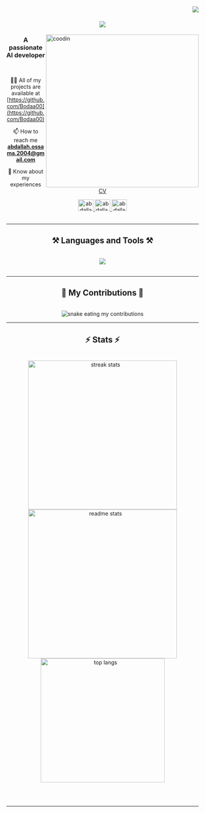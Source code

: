 <div align="center">
  <img align="right" src="https://visitor-badge.laobi.icu/badge?page_id=bodaa00.bodaa00" />
</div>  
  <h1 align="center">
    <img src="https://readme-typing-svg.herokuapp.com/?font=Righteous&size=35&center=true&vCenter=true&width=500&height=70&duration=4000&lines=Hi+There!+👋;+I'm+Abdallah+Osama!;"/>
  </h1>
<img align="right" alt="coodin" width="400" src="https://user-images.githubusercontent.com/55389276/140866485-8fb1c876-9a8f-4d6a-98dc-08c4981eaf70.gif">
  <h3 align="center">A passionate AI developer</h3>

  <br/>

  <div align="center">
 
   👨‍💻 All of my projects are available at [https://github.com/Bodaa00](https://github.com/Bodaa00)
 
   📫 How to reach me **abdallah.ossama.2004@gmail.com**

   📄 Know about my experiences [CV](https://flowcv.com/resume/2a4a2lwofl)
  </div>
 
  <div align="center"> 
    <a href="https://linkedin.com/in/abdallah-ossama" target="_blank">
      <img src="https://raw.githubusercontent.com/rahuldkjain/github-profile-readme-generator/master/src/images/icons/Social/linked-in-alt.svg" alt="abdallah-ossama" height="30" width="40" />
    </a>
    <a href="https://fb.com/abdalla.osama.129" target="_blank">
      <img src="https://raw.githubusercontent.com/rahuldkjain/github-profile-readme-generator/master/src/images/icons/Social/facebook.svg" alt="abdalla.osama.129" height="30" width="40" />
    </a>
    <a href="https://instagram.com/abdallah_ossama_20" target="_blank">
      <img src="https://raw.githubusercontent.com/rahuldkjain/github-profile-readme-generator/master/src/images/icons/Social/instagram.svg" alt="abdallah_ossama_20" height="30" width="40" />
    </a>
  </div>
  <br/>

   <hr/>
 
  <h2 align="center">⚒️ Languages and Tools ⚒️</h2>
  <br/>
  <div align="center">
      <img src="https://skillicons.dev/icons?i=html,css,javascript,github,python,sklearn,php,java,mysql,docker" />
  </div>

  <br/>
  <hr/>

<div align="center">
  <h2>🐍 My Contributions 🐍</h2>
  <br>
  <img alt="snake eating my contributions" src="https://raw.githubusercontent.com/Bodaa00/Bodaa00/output/github-contribution-grid-snake.svg" />
  
  <br/>
</div>
  <hr/>

  <h2 align="center">⚡ Stats ⚡</h2>
  <br>
  <div align=center>
    <img width=390 src="https://github-readme-streak-stats-salesp07.vercel.app/?user=bodaa00&count_private=true&theme=react&border_radius=10" alt="streak stats"/>
    <img width=390 src="https://github-readme-stats-salesp07.vercel.app/api?username=bodaa00&count_private=true&show_icons=true&theme=react&rank_icon=github&border_radius=10" alt="readme stats" />
    <br/>
    <img width=325 align="center" src="https://github-readme-stats-salesp07.vercel.app/api/top-langs/?username=bodaa00&hide=HTML&langs_count=8&layout=compact&theme=react&border_radius=10&size_weight=0.5&count_weight=0.5&exclude_repo=github-readme-stats" alt="top langs" />
  </div>

  <br/><br/>

  <hr/>

  <br/>
</div>
